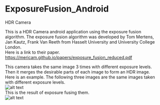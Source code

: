 # ExposureFusion_Android
HDR Camera

This is a HDR Camera android application using the exposure fusion algorithm. 
The exposure fusion algorithm was developed by Tom Mertens, Jan Kautz, Frank Van Reeth from Hasselt University and University College London.  
Here is a link to their paper.  
https://mericam.github.io/papers/exposure_fusion_reduced.pdf

This camera takes the same image 3 times with different exposure levels. Then it merges the desirable parts of each image to form an HDR image.  
Here is an example. The following three images are the same images taken with different exposure levels.   
![alt text](https://github.com/peterhyun/ExposureFusion_Android/blob/master/image13.png)  
This is the result of exposure fusing them.  
![alt text](https://github.com/peterhyun/ExposureFusion_Android/blob/master/Exposure%20Fusion%20Result.png)

